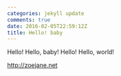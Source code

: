 ```yaml
---
categories: jekyll update
comments: true
date: 2016-02-05T22:59:12Z
title: Hello! baby
---
```


Hello!
Hello, baby!
Hello!
Hello, world!

http://zoejane.net
